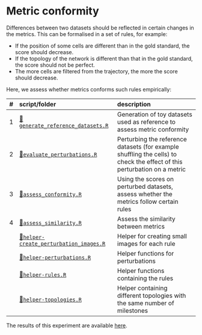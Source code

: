 
# Metric conformity

Differences between two datasets should be reflected in certain changes
in the metrics. This can be formalised in a set of rules, for example:

  - If the position of some cells are different than in the gold
    standard, the score should decrease.
  - If the topology of the network is different than that in the gold
    standard, the score should not be perfect.
  - The more cells are filtered from the trajectory, the more the score
    should decrease.

Here, we assess whether metrics conforms such rules
empirically:

| \# | script/folder                                                                 | description                                                                                                              |
| :- | :---------------------------------------------------------------------------- | :----------------------------------------------------------------------------------------------------------------------- |
| 1  | [📄`generate_reference_datasets.R`](01-generate_reference_datasets.R)          | Generation of toy datasets used as reference to assess metric conformity                                                 |
| 2  | [📄`evaluate_perturbations.R`](02-evaluate_perturbations.R)                    | Perturbing the reference datasets (for example shuffling the cells) to check the effect of this perturbation on a metric |
| 3  | [📄`assess_conformity.R`](03-assess_conformity.R)                              | Using the scores on perturbed datasets, assess whether the metrics follow certain rules                                  |
| 4  | [📄`assess_similarity.R`](04-assess_similarity.R)                              | Assess the similarity between metrics                                                                                    |
|    | [📄`helper-create_perturbation_images.R`](helper-create_perturbation_images.R) | Helper for creating small images for each rule                                                                           |
|    | [📄`helper-perturbations.R`](helper-perturbations.R)                           | Helper functions for perturbations                                                                                       |
|    | [📄`helper-rules.R`](helper-rules.R)                                           | Helper functions containing the rules                                                                                    |
|    | [📄`helper-topologies.R`](helper-topologies.R)                                 | Helper containing different topologies with the same number of milestones                                                |

The results of this experiment are available
[here](https://github.com/dynverse/dynbenchmark_results/tree/master/02-metrics/02-metric_conformity).
